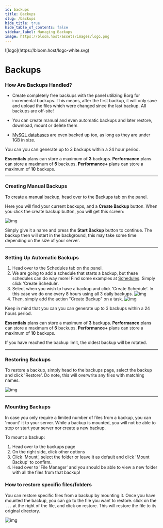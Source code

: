 ```yaml
---
id: backups
title: Backups
slug: /backups
hide_title: true
hide_table_of_contents: false
sidebar_label: Managing Backups
image: https://bloom.host/assets/images/logo.png
---
```


<div class="text--center">
![logo](https://bloom.host/logo-white.svg)
<h1>Backups</h1>
</div>

### How Are Backups Handled?

- Create completely free backups with the panel utilizing Borg for incremental backups. This means, after the first backup, it will only save and upload the files which were changed since the last backup. All backups are off-site!

- You can create manual and even automatic backups and later restore, download, mount or delete them.

- [MySQL databases](databases.md) are even backed up too, as long as they are under 1GB in size.

You can you can generate up to 3 backups within a 24 hour period.

**Essentials** plans can store a maximum of **3** backups.
**Performance** plans can store a maximum of **5** backups.
**Performance+** plans can store a maximum of **10** backups.

---

### Creating Manual Backups
To create a manual backup, head over to the Backups tab on the panel.

Here you will find your current backups, and a **Create Backup** button. When you click the create backup button, you will get this screen:

![img](/imgs/using_the_panel/backups/1.png)

Simply give it a name and press the **Start Backup** button to continue. The backup then will start in the background, this may take some time depending on the size of your server.

---

### Setting Up Automatic Backups

1. Head over to the Schedules tab on the panel.
2. We are going to add a schedule that starts a backup, but these schedules can do way more! Find some examples at [Schedules](schedules.md). Simply click 'Create Schedule'. 
3. Select when you wish to have a backup and click 'Create Schedule'. In this case we do one every 8 hours using all 3 daily backups.
![img](/imgs/using_the_panel/backups/2.png)
4. Then, simply add the action "Create Backup" on a task.
![img](/imgs/using_the_panel/backups/3.png)


Keep in mind that you can you can generate up to 3 backups within a 24 hours period.

**Essentials** plans can store a maximum of **3** backups.
**Performance** plans can store a maximum of **5** backups.
**Performance+** plans can store a maximum of **10** backups.

If you have reached the backup limit, the oldest backup will be rotated.

---

### Restoring Backups

To restore a backup, simply head to the backups page, select the backup and click 'Restore'. Do note, this will overwrite any files with matching names. 

![img](/imgs/using_the_panel/backups/4.png)

---

### Mounting Backups

In case you only require a limited number of files from a backup, you can 'mount' it to your server. While a backup is mounted, you will not be able to stop or start your server nor create a new backup. 

To mount a backup:
1. Head over to the backups page
2. On the right side, click other options
3. Click 'Mount', select the folder or leave it as default and click 'Mount Backup' to confirm.
4. Head over to 'File Manager' and you should be able to view a new folder with all the files from that backup!

### How to restore specific files/folders

You can restore specific files from a backup by mounting it. Once you have mounted the backup, you can go to the file you want to restore. click on the `...` at the right of the file, and click on restore. This will restore the file to its original directory.

![img](/imgs/using_the_panel/backups/5.png)
